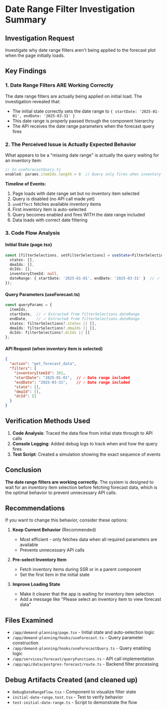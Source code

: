 # Date Range Filter Investigation Summary

## Investigation Request
Investigate why date range filters aren't being applied to the forecast plot when the page initially loads.

## Key Findings

### 1. **Date Range Filters ARE Working Correctly**
The date range filters are actually being applied on initial load. The investigation revealed that:

- The initial state correctly sets the date range to `{ startDate: '2025-01-01', endDate: '2025-03-31' }`
- This date range is properly passed through the component hierarchy
- The API receives the date range parameters when the forecast query fires

### 2. **The Perceived Issue is Actually Expected Behavior**
What appears to be a "missing date range" is actually the query waiting for an inventory item:

```javascript
// In useForecastQuery.ts
enabled: params.itemIds.length > 0  // Query only fires when inventory item is selected
```

**Timeline of Events:**
1. Page loads with date range set but no inventory item selected
2. Query is disabled (no API call made yet)
3. `useEffect` fetches available inventory items
4. First inventory item is auto-selected
5. Query becomes enabled and fires WITH the date range included
6. Data loads with correct date filtering

### 3. **Code Flow Analysis**

#### Initial State (page.tsx)
```typescript
const [filterSelections, setFilterSelections] = useState<FilterSelections>({
  states: [],
  dmaIds: [],
  dcIds: [],
  inventoryItemId: null,
  dateRange: { startDate: '2025-01-01', endDate: '2025-03-31' }  // ✓ Date range is set
});
```

#### Query Parameters (useForecast.ts)
```typescript
const queryParams = {
  itemIds,
  startDate,  // ✓ Extracted from filterSelections.dateRange
  endDate,    // ✓ Extracted from filterSelections.dateRange
  states: filterSelections?.states || [],
  dmaIds: filterSelections?.dmaIds || [],
  dcIds: filterSelections?.dcIds || []
};
```

#### API Request (when inventory item is selected)
```json
{
  "action": "get_forecast_data",
  "filters": {
    "inventoryItemId": 101,
    "startDate": "2025-01-01",  // ✓ Date range included
    "endDate": "2025-03-31",    // ✓ Date range included
    "state": [],
    "dmaId": [],
    "dcId": []
  }
}
```

## Verification Methods Used

1. **Code Analysis**: Traced the data flow from initial state through to API calls
2. **Console Logging**: Added debug logs to track when and how the query fires
3. **Test Script**: Created a simulation showing the exact sequence of events

## Conclusion

**The date range filters are working correctly.** The system is designed to wait for an inventory item selection before fetching forecast data, which is the optimal behavior to prevent unnecessary API calls.

## Recommendations

If you want to change this behavior, consider these options:

1. **Keep Current Behavior** (Recommended)
   - Most efficient - only fetches data when all required parameters are available
   - Prevents unnecessary API calls

2. **Pre-select Inventory Item**
   - Fetch inventory items during SSR or in a parent component
   - Set the first item in the initial state

3. **Improve Loading State**
   - Make it clearer that the app is waiting for inventory item selection
   - Add a message like "Please select an inventory item to view forecast data"

## Files Examined

- `/app/demand-planning/page.tsx` - Initial state and auto-selection logic
- `/app/demand-planning/hooks/useForecast.ts` - Query parameter construction
- `/app/demand-planning/hooks/useForecastQuery.ts` - Query enabling logic
- `/app/services/forecast/queryFunctions.ts` - API call implementation
- `/app/api/data/postgres-forecast/route.ts` - Backend filter processing

## Debug Artifacts Created (and cleaned up)

- `DebugDateRangeFlow.tsx` - Component to visualize filter state
- `initial-date-range.test.tsx` - Test to verify behavior
- `test-initial-date-range.ts` - Script to demonstrate the flow
